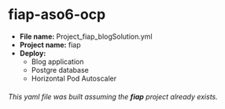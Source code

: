 # fiap-aso6-ocp

- **File name:** Project_fiap_blogSolution.yml
- **Project name:** fiap
- **Deploy:** 
  - Blog application 
  - Postgre database
  - Horizontal Pod Autoscaler

###### This yaml file was built assuming the **fiap** project already exists.
